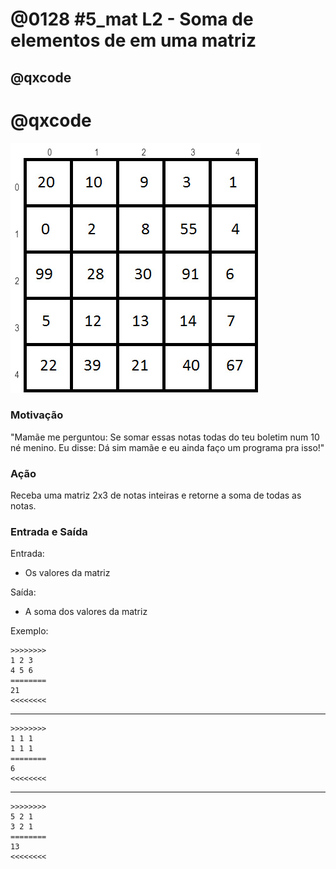 # @0128 #5_mat L2 - Soma de elementos de em uma matriz
## @qxcode

# @qxcode

![](capa.jpg)

### Motivação

"Mamãe me perguntou: Se somar essas notas todas do teu boletim num 10 né menino. Eu disse: Dá sim mamãe e eu ainda faço um programa pra isso!"

### Ação

Receba uma matriz 2x3 de notas inteiras e retorne a soma de todas as notas.

### Entrada e Saída

Entrada:

*   Os valores da matriz

Saída:

*   A soma dos valores da matriz

Exemplo:

    >>>>>>>>
    1 2 3
    4 5 6
    ========
    21
    <<<<<<<<
    

* * *

    >>>>>>>>
    1 1 1
    1 1 1
    ========
    6
    <<<<<<<<
    

* * *

    >>>>>>>>
    5 2 1
    3 2 1
    ========
    13
    <<<<<<<<